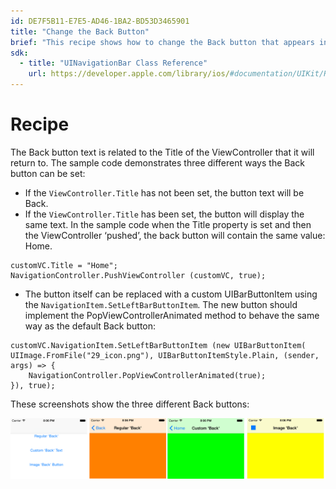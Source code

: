 ```yaml
---
id: DE7F5B11-E7E5-AD46-1BA2-BD53D3465901
title: "Change the Back Button"
brief: "This recipe shows how to change the Back button that appears in a navigation controller."
sdk:
  - title: "UINavigationBar Class Reference" 
    url: https://developer.apple.com/library/ios/#documentation/UIKit/Reference/UINavigationBar_Class/Reference/UINavigationBar.html
---
```



# Recipe

The Back button text is related to the Title of the ViewController that it
will return to. The sample code demonstrates three different ways the Back
button can be set:

-  If the `ViewController.Title` has not been set, the button text will be Back. 
-  If the `ViewController.Title` has been set, the button will display the same text. In the sample code when the Title property is set and then the ViewController ‘pushed’, the back button will contain the same value: Home. 


```
customVC.Title = "Home";
NavigationController.PushViewController (customVC, true);
```

-  The button itself can be replaced with a custom UIBarButtonItem using the `NavigationItem.SetLeftBarButtonItem`. The new button should implement the PopViewControllerAnimated method to behave the same way as the default Back button: 


```
customVC.NavigationItem.SetLeftBarButtonItem (new UIBarButtonItem(
UIImage.FromFile("29_icon.png"), UIBarButtonItemStyle.Plain, (sender, args) => {
    NavigationController.PopViewControllerAnimated(true);
}), true);
```

These screenshots show the three different Back buttons:

 [ ![Screenshots of updated back button](Images/NavBack.png)](Images/NavBack.png)

